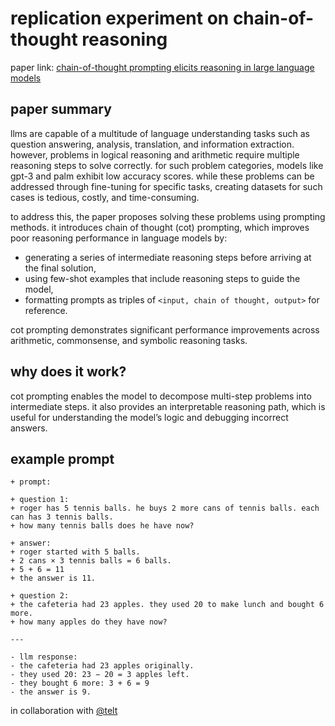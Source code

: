 # replication experiment on chain-of-thought reasoning

paper link: [chain-of-thought prompting elicits reasoning in large language models](https://arxiv.org/pdf/2201.11903)

## paper summary

llms are capable of a multitude of language understanding tasks such as question answering, analysis, translation, and information extraction. however, problems in logical reasoning and arithmetic require multiple reasoning steps to solve correctly. for such problem categories, models like gpt-3 and palm exhibit low accuracy scores. while these problems can be addressed through fine-tuning for specific tasks, creating datasets for such cases is tedious, costly, and time-consuming.

to address this, the paper proposes solving these problems using prompting methods. it introduces chain of thought (cot) prompting, which improves poor reasoning performance in language models by:

- generating a series of intermediate reasoning steps before arriving at the final solution,
- using few-shot examples that include reasoning steps to guide the model,
- formatting prompts as triples of `<input, chain of thought, output>` for reference.

cot prompting demonstrates significant performance improvements across arithmetic, commonsense, and symbolic reasoning tasks.

## why does it work?

cot prompting enables the model to decompose multi-step problems into intermediate steps. it also provides an interpretable reasoning path, which is useful for understanding the model’s logic and debugging incorrect answers.

## example prompt

```
+ prompt:

+ question 1:
+ roger has 5 tennis balls. he buys 2 more cans of tennis balls. each can has 3 tennis balls.  
+ how many tennis balls does he have now?

+ answer:
+ roger started with 5 balls.  
+ 2 cans × 3 tennis balls = 6 balls.  
+ 5 + 6 = 11  
+ the answer is 11.

+ question 2:  
+ the cafeteria had 23 apples. they used 20 to make lunch and bought 6 more.  
+ how many apples do they have now?

---

- llm response:
- the cafeteria had 23 apples originally.  
- they used 20: 23 − 20 = 3 apples left.  
- they bought 6 more: 3 + 6 = 9  
- the answer is 9.

```


in collaboration with [@telt](https://github.com/teltam)
